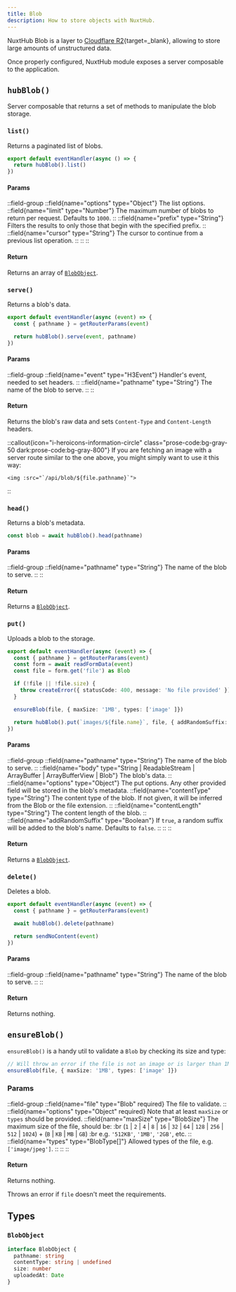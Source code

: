 ```yaml
---
title: Blob
description: How to store objects with NuxtHub.
---
```


NuxtHub Blob is a layer to [Cloudflare R2](https://developers.cloudflare.com/r2){target=_blank}, allowing to store large amounts of unstructured data.

Once properly configured, NuxtHub module exposes a server composable to the application.

## `hubBlob()`

Server composable that returns a set of methods to manipulate the blob storage.

### `list()`

Returns a paginated list of blobs.

```ts [server/api/files.get.ts]
export default eventHandler(async () => {
  return hubBlob().list()
})
```

#### Params

::field-group
  ::field{name="options" type="Object"}
    The list options.
    ::field{name="limit" type="Number"}
      The maximum number of blobs to return per request. Defaults to `1000`.
    ::
    ::field{name="prefix" type="String"}
      Filters the results to only those that begin with the specified prefix.
    ::
    ::field{name="cursor" type="String"}
      The cursor to continue from a previous list operation.
    ::
  ::
::

#### Return

Returns an array of [`BlobObject`](#blobobject).

### `serve()`

Returns a blob's data.

```ts [server/api/files/[...pathname\\].get.ts]
export default eventHandler(async (event) => {
  const { pathname } = getRouterParams(event)

  return hubBlob().serve(event, pathname)
})
```

#### Params

::field-group
  ::field{name="event" type="H3Event"}
    Handler's event, needed to set headers.
  ::
  ::field{name="pathname" type="String"}
    The name of the blob to serve.
  ::
::

#### Return

Returns the blob's raw data and sets `Content-Type` and `Content-Length` headers.

::callout{icon="i-heroicons-information-circle" class="prose-code:bg-gray-50 dark:prose-code:bg-gray-800"}
If you are fetching an image with a server route similar to the one above, you might simply want to use it this way:
<br>
```vue
<img :src="`/api/blob/${file.pathname}`">
```
::

### `head()`

Returns a blob's metadata.

```ts
const blob = await hubBlob().head(pathname)
```

#### Params

::field-group
  ::field{name="pathname" type="String"}
    The name of the blob to serve.
  ::
::

#### Return

Returns a [`BlobObject`](#blobobject).

### `put()`

Uploads a blob to the storage.

```ts [server/api/files.post.ts]
export default eventHandler(async (event) => {
  const { pathname } = getRouterParams(event)
  const form = await readFormData(event)
  const file = form.get('file') as Blob

  if (!file || !file.size) {
    throw createError({ statusCode: 400, message: 'No file provided' })
  }

  ensureBlob(file, { maxSize: '1MB', types: ['image' ]})

  return hubBlob().put(`images/${file.name}`, file, { addRandomSuffix: false })
})
```

#### Params

::field-group
  ::field{name="pathname" type="String"}
    The name of the blob to serve.
  ::
  ::field{name="body" type="String | ReadableStream<any> | ArrayBuffer | ArrayBufferView | Blob"}
    The blob's data.
  ::
  ::field{name="options" type="Object"}
    The put options. Any other provided field will be stored in the blob's metadata.
    ::field{name="contentType" type="String"}
      The content type of the blob. If not given, it will be inferred from the Blob or the file extension.
    ::
    ::field{name="contentLength" type="String"}
      The content length of the blob.
    ::
    ::field{name="addRandomSuffix" type="Boolean"}
      If `true`, a random suffix will be added to the blob's name. Defaults to `false`.
    ::
  ::
::

#### Return

Returns a [`BlobObject`](#blobobject).

### `delete()`

Deletes a blob.

```ts [server/api/files/[...pathname\\].delete.ts]
export default eventHandler(async (event) => {
  const { pathname } = getRouterParams(event)

  await hubBlob().delete(pathname)

  return sendNoContent(event)
})
```

#### Params

::field-group
  ::field{name="pathname" type="String"}
    The name of the blob to serve.
  ::
::

#### Return

Returns nothing.


## `ensureBlob()`

`ensureBlob()` is a handy util to validate a `Blob` by checking its size and type:

```ts
// Will throw an error if the file is not an image or is larger than 1MB
ensureBlob(file, { maxSize: '1MB', types: ['image' ]})
```

### Params

::field-group
  ::field{name="file" type="Blob" required}
    The file to validate.
  ::
  ::field{name="options" type="Object" required}
    Note that at least `maxSize` or `types` should be provided.
    ::field{name="maxSize" type="BlobSize"}
      The maximum size of the file, should be: :br
      (`1` | `2` | `4` | `8` | `16` | `32` | `64` | `128` | `256` | `512` | `1024`) + (`B` | `KB` | `MB` | `GB`) :br
      e.g. `'512KB'`, `'1MB'`, `'2GB'`, etc.
    ::
    ::field{name="types" type="BlobType[]"}
      Allowed types of the file, e.g. `['image/jpeg']`.
    ::
  ::
::

#### Return

Returns nothing.

Throws an error if `file` doesn't meet the requirements.

## Types

### `BlobObject`

```ts
interface BlobObject {
  pathname: string
  contentType: string | undefined
  size: number
  uploadedAt: Date
}
```
